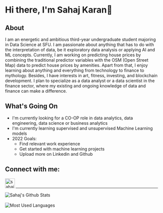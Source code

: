 # Hi there, I'm Sahaj Karan👋

## About
I am an energetic and ambitious third-year undergraduate student majoring in Data Science at SFU. I am passionate about anything that has to do with the interpretation of data, be it exploratory data analysis or applying AI and ML concepts. Currently, I am working on predicting house prices by combining the traditional predictor variables with the OSM (Open Street Map) data to predict house prices by amenities. Apart from that, I enjoy learning about anything and everything from technology to finance to mythology. Besides, I have interests in art, fitness, investing, and blockchain development. I plan to specialize as a data analyst or a data scientist in the finance sector, where my existing and ongoing knowledge of data and finance can make a difference. 

## What's Going On
- I'm currently looking for a CO-OP role in data analytics, data engineering, data science or business analytics
- I'm currently learning supervised and unsupervised Machine Learning models 
- 2022 Goals: 
  - Find relevant work experience
  - Get started with machine learning projects
  - Upload more on Linkedin and Github

## Connect with me:

[<img align ="left" alt = "sahaj_karan" width = "32px" src = "https://cdn.jsdelivr.net/npm/simple-icons@v3/icons/linkedin.svg" />][Linkedin]


<br />


[Linkedin]: https://www.linkedin.com/in/sahaj-karan-964745200/?msgControlName=reply_to_sender&msgConversationId=2-YzFlZTI5MjMtZDcwZC00NWI1LTk4NWItZWQ2YzI0ZDU5YzlhXzAxMg%3D%3D&msgOverlay=true



---

<img align = "left" alt="Sahaj's Github Stats" src = "https://github-readme-stats.vercel.app/api?username=sahajkaran&show_icons=true&hide_border=true" />

<br />
<br />

<img align = "left" alt="Most Used Languages" src = "https://github-readme-stats.vercel.app/api/top-langs/?username=sahajkaran&layout=compact&hide_border=true" />

